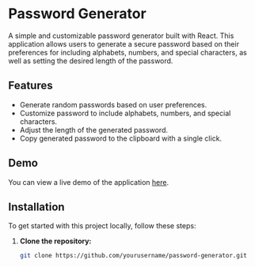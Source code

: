 # Password Generator

A simple and customizable password generator built with React. This application allows users to generate a secure password based on their preferences for including alphabets, numbers, and special characters, as well as setting the desired length of the password.

## Features

- Generate random passwords based on user preferences.
- Customize password to include alphabets, numbers, and special characters.
- Adjust the length of the generated password.
- Copy generated password to the clipboard with a single click.

## Demo

You can view a live demo of the application [here](#).

## Installation

To get started with this project locally, follow these steps:

1. **Clone the repository:**
   ```bash
   git clone https://github.com/yourusername/password-generator.git
